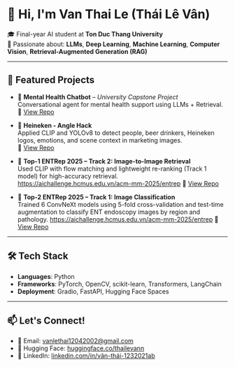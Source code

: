 # 👋 Hi, I'm Van Thai Le (Thái Lê Vân)

🎓 Final-year AI student at **Ton Duc Thang University**  
🧠 Passionate about: **LLMs**, **Deep Learning**, **Machine Learning**, **Computer Vision**, **Retrieval-Augmented Generation (RAG)**

---

## 🚀 Featured Projects

- 🧾 **Mental Health Chatbot** – *University Capstone Project*  
  Conversational agent for mental health support using LLMs + Retrieval.  
  🔗 [View Repo](https://github.com/thailevann/Chatbot-MENTAL-HEALTH-COUNSELING)

- 🍺 **Heineken - Angle Hack**  
  Applied CLIP and YOLOv8 to detect people, beer drinkers, Heineken logos, emotions, and scene context in marketing images.  
  🔗 [View Repo](https://github.com/nguyenthianhthu0903/Heineken)

- 🥇 **Top-1 ENTRep 2025 – Track 2: Image-to-Image Retrieval**  
  Used CLIP with flow matching and lightweight re-ranking (Track 1 model) for high-accuracy retrieval.
  https://aichallenge.hcmus.edu.vn/acm-mm-2025/entrep
  🔗 [View Repo](https://github.com/thailevann/ENTRep-2025-Track2)

- 🥈 **Top-2 ENTRep 2025 – Track 1: Image Classification**  
  Trained 6 ConvNeXt models using 5-fold cross-validation and test-time augmentation to classify ENT endoscopy images by region and pathology.
  https://aichallenge.hcmus.edu.vn/acm-mm-2025/entrep
  🔗 [View Repo](https://github.com/wterrr/ENTREP-TRACK-1-IMAGE-CLASSIFICATION/tree/ngoc)

---

## 🛠️ Tech Stack

- **Languages**: Python  
- **Frameworks**: PyTorch, OpenCV, scikit-learn, Transformers, LangChain  
- **Deployment**: Gradio, FastAPI, Hugging Face Spaces  

---

## 📫 Let's Connect!

- 📧 Email: [vanlethai12042002@gmail.com](mailto:vanlethai12042002@gmail.com)  
- 🤗 Hugging Face: [huggingface.co/thailevann](https://huggingface.co/thailevann)  
- 💼 LinkedIn: [linkedin.com/in/vân-thái-1232021ab](https://www.linkedin.com/in/v%C3%A2n-th%C3%A1i-1232021ab/)
